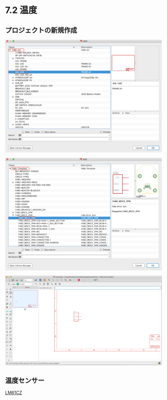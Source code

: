 # 7.2 温度

## プロジェクトの新規作成

![](./img/brick001.png)

![](./img/brick002.png)

![](./img/brick003.png)

## 温度センサー

[LM61CZ](http://akizukidenshi.com/download/LM61biz.pdf)



